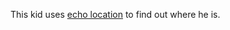 This kid uses [echo location][1] to find out where he is.

[1]: http://www.nogged.com/viewvideo.php?videoID=89
